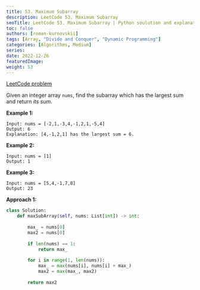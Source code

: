 ```yaml
---
title: 53. Maximum Subarray
description: LeetCode 53. Maximum Subarray
seoTitle: LeetCode 53. Maximum Subarray | Python soulution and explanation
toc: false
authors: [roman-kurnovskii]
tags: [Array, "Divide and Conquer", "Dynamic Programming"]
categories: [Algorithms, Medium]
series:
date: 2022-12-26
featuredImage:
weight: 53
---
```


[LeetCode problem](https://leetcode.com/problems/maximum-subarray/)

Given an integer array `nums`, find the subarray which has the largest sum and return *its sum*.

**Example 1:**

    Input: nums = [-2,1,-3,4,-1,2,1,-5,4]
    Output: 6
    Explanation: [4,-1,2,1] has the largest sum = 6.

**Example 2:**

    Input: nums = [1]
    Output: 1

**Example 3:**

    Input: nums = [5,4,-1,7,8]
    Output: 23

**Approach 1:**

```python
class Solution:
    def maxSubArray(self, nums: List[int]) -> int:
        
        max_ = nums[0]
        max2 = nums[0]
        
        if len(nums) == 1:
            return max_
        
        for i in range(1, len(nums)):
            max_ = max(nums[i], nums[i] + max_)
            max2 = max(max_, max2)
            
        return max2
            
```
